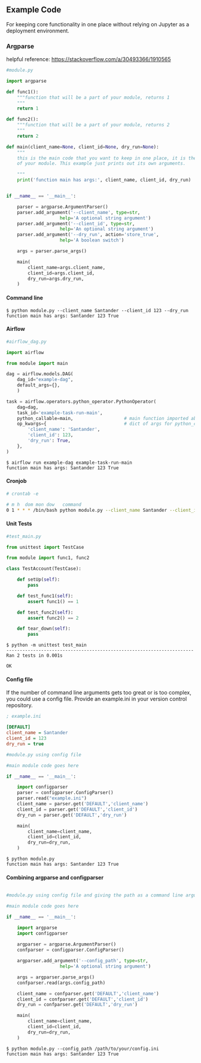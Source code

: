 ## Example Code
For keeping core functionality in one place without relying on Jupyter as a
deployment environment.

### Argparse

helpful reference: https://stackoverflow.com/a/30493366/1910565

```python
#module.py

import argparse

def func1():
    """function that will be a part of your module, returns 1
    """
    return 1 

def func2():
    """function that will be a part of your module, returns 2
    """
    return 2 

def main(client_name=None, client_id=None, dry_run=None):
    """
    this is the main code that you want to keep in one place, it is the core
    of your module. This example just prints out its own arguments.

    """
    print('function main has args:', client_name, client_id, dry_run)


if __name__ == '__main__':

    parser = argparse.ArgumentParser()
    parser.add_argument('--client_name', type=str,
                    help='A optional string argument')
    parser.add_argument('--client_id', type=str,
                    help='An optional string argument')
    parser.add_argument('--dry_run', action='store_true',
                    help='A boolean switch')

    args = parser.parse_args()

    main(
        client_name=args.client_name,
        client_id=args.client_id,
        dry_run=args.dry_run,
    )
```

#### Command line

```console
$ python module.py --client_name Santander --client_id 123 --dry_run
function main has args: Santander 123 True
```

#### Airflow

```python
#airflow_dag.py

import airflow

from module import main

dag = airflow.models.DAG(
    dag_id="example-dag",
    default_args={},
    )

task = airflow.operators.python_operator.PythonOperator(
    dag=dag,
    task_id='example-task-run-main',           
    python_callable=main,                   # main function imported above
    op_kwargs={                             # dict of args for python_callable
        'client_name': 'Santander',
        'client_id': 123,
        'dry_run': True,        
    },               
)
```

```console
$ airflow run example-dag example-task-run-main
function main has args: Santander 123 True
```

#### Cronjob

```bash
# crontab -e

# m h  dom mon dow   command
0 1 * * * /bin/bash python module.py --client_name Santander --client_id 123
```

#### Unit Tests

```python
#test_main.py

from unittest import TestCase

from module import func1, func2

class TestAccount(TestCase):

    def setUp(self):
        pass

    def test_func1(self):
        assert func1() == 1

    def test_func2(self):
        assert func2() == 2

    def tear_down(self):
        pass
```

```console
$ python -m unittest test_main
----------------------------------------------------------------------
Ran 2 tests in 0.001s

OK
```


#### Config file

If the number of command line arguments gets too great or is too complex, you
could use a config file. Provide an example.ini in your version control repository.

```ini
; example.ini

[DEFAULT]
client_name = Santander
client_id = 123
dry_run = true
```

```python
#module.py using config file

#main module code goes here

if __name__ == '__main__':

    import configparser  
    parser = configparser.ConfigParser()
    parser.read("example.ini")
    client_name = parser.get('DEFAULT','client_name')
    client_id = parser.get('DEFAULT','client_id')
    dry_run = parser.get('DEFAULT','dry_run')

    main(
        client_name=client_name,
        client_id=client_id,
        dry_run=dry_run,
    )
```


```console
$ python module.py
function main has args: Santander 123 True
```

#### Combining argparse and configparser

```python

#module.py using config file and giving the path as a command line argument

#main module code goes here

if __name__ == '__main__':

    import argparse
    import configparser
    
    argparser = argparse.ArgumentParser()
    confparser = configparser.ConfigParser()

    argparser.add_argument('--config_path', type=str,
                    help='A optional string argument')

    args = argparser.parse_args()
    confparser.read(args.config_path)

    client_name = confparser.get('DEFAULT','client_name')
    client_id = confparser.get('DEFAULT','client_id')
    dry_run = confparser.get('DEFAULT','dry_run')

    main(
        client_name=client_name,
        client_id=client_id,
        dry_run=dry_run,
    )
```

```console
$ python module.py --config_path /path/to/your/config.ini
function main has args: Santander 123 True
```


    